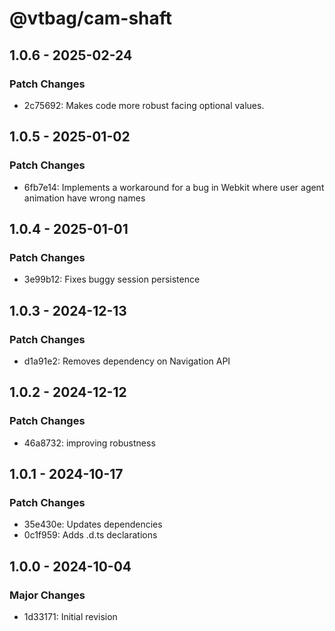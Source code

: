 # @vtbag/cam-shaft

## 1.0.6 - 2025-02-24

### Patch Changes

- 2c75692: Makes code more robust facing optional values.

## 1.0.5 - 2025-01-02

### Patch Changes

- 6fb7e14: Implements a workaround for a bug in Webkit where user agent animation have wrong names

## 1.0.4 - 2025-01-01

### Patch Changes

- 3e99b12: Fixes buggy session persistence

## 1.0.3 - 2024-12-13

### Patch Changes

- d1a91e2: Removes dependency on Navigation API

## 1.0.2 - 2024-12-12

### Patch Changes

- 46a8732: improving robustness

## 1.0.1 - 2024-10-17

### Patch Changes

- 35e430e: Updates dependencies
- 0c1f959: Adds .d.ts declarations

## 1.0.0 - 2024-10-04

### Major Changes

- 1d33171: Initial revision
